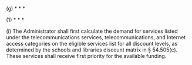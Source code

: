 (g) * * *

(1) * * *

(i) The Administrator shall first calculate the demand for services listed under the telecommunications services, telecommunications, and Internet access categories on the eligible services list for all discount levels, as determined by the schools and libraries discount matrix in § 54.505(c). These services shall receive first priority for the available funding.
                                    

